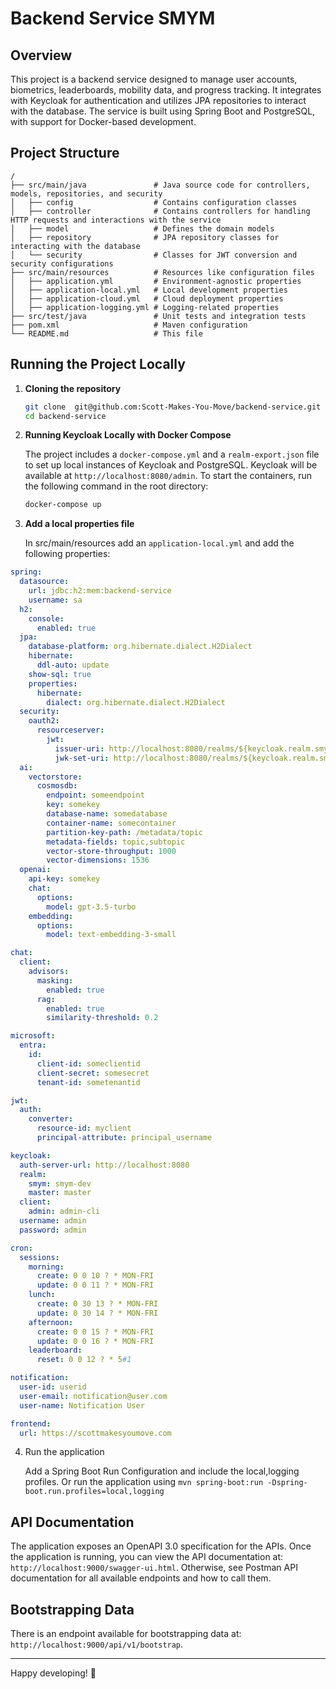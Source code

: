 # Backend Service SMYM

## Overview

This project is a backend service designed to manage user accounts, biometrics, leaderboards, mobility data, and progress tracking. It integrates with Keycloak for authentication and utilizes JPA repositories to interact with the database. The service is built using Spring Boot and PostgreSQL, with support for Docker-based development.

## Project Structure
```
/
├── src/main/java               # Java source code for controllers, models, repositories, and security
│   ├── config                  # Contains configuration classes
│   ├── controller              # Contains controllers for handling HTTP requests and interactions with the service
│   ├── model                   # Defines the domain models
│   ├── repository              # JPA repository classes for interacting with the database
│   └── security                # Classes for JWT conversion and security configurations
├── src/main/resources          # Resources like configuration files
│   ├── application.yml         # Environment-agnostic properties
│   ├── application-local.yml   # Local development properties
│   ├── application-cloud.yml   # Cloud deployment properties
│   ├── application-logging.yml # Logging-related properties
├── src/test/java               # Unit tests and integration tests
├── pom.xml                     # Maven configuration
└── README.md                   # This file
```

## Running the Project Locally

1. **Cloning the repository**
    ```bash
    git clone  git@github.com:Scott-Makes-You-Move/backend-service.git
    cd backend-service
    ```

2. **Running Keycloak Locally with Docker Compose**
    
    The project includes a `docker-compose.yml` and a `realm-export.json` file to set up local instances of Keycloak and PostgreSQL. Keycloak will be available at `http://localhost:8080/admin`. To start the containers, run the following command in the root directory:
    ```bash
    docker-compose up
    ````
3. **Add a local properties file**

    In src/main/resources add an `application-local.yml` and add the following properties:
```yaml
spring:
  datasource:
    url: jdbc:h2:mem:backend-service
    username: sa
  h2:
    console:
      enabled: true
  jpa:
    database-platform: org.hibernate.dialect.H2Dialect
    hibernate:
      ddl-auto: update
    show-sql: true
    properties:
      hibernate:
        dialect: org.hibernate.dialect.H2Dialect
  security:
    oauth2:
      resourceserver:
        jwt:
          issuer-uri: http://localhost:8080/realms/${keycloak.realm.smym}
          jwk-set-uri: http://localhost:8080/realms/${keycloak.realm.smym}/protocol/openid-connect/certs
  ai:
    vectorstore:
      cosmosdb:
        endpoint: someendpoint
        key: somekey
        database-name: somedatabase
        container-name: somecontainer
        partition-key-path: /metadata/topic
        metadata-fields: topic,subtopic
        vector-store-throughput: 1000
        vector-dimensions: 1536
  openai:
    api-key: somekey
    chat:
      options:
        model: gpt-3.5-turbo
    embedding:
      options:
        model: text-embedding-3-small

chat:
  client:
    advisors:
      masking:
        enabled: true
      rag:
        enabled: true
        similarity-threshold: 0.2

microsoft:
  entra:
    id:
      client-id: someclientid
      client-secret: somesecret
      tenant-id: sometenantid

jwt:
  auth:
    converter:
      resource-id: myclient
      principal-attribute: principal_username

keycloak:
  auth-server-url: http://localhost:8080
  realm:
    smym: smym-dev
    master: master
  client:
    admin: admin-cli
  username: admin
  password: admin

cron:
  sessions:
    morning:
      create: 0 0 10 ? * MON-FRI
      update: 0 0 11 ? * MON-FRI
    lunch:
      create: 0 30 13 ? * MON-FRI
      update: 0 30 14 ? * MON-FRI
    afternoon:
      create: 0 0 15 ? * MON-FRI
      update: 0 0 16 ? * MON-FRI
    leaderboard:
      reset: 0 0 12 ? * 5#1

notification:
  user-id: userid
  user-email: notification@user.com
  user-name: Notification User

frontend:
  url: https://scottmakesyoumove.com
```


4. Run the application

    Add a Spring Boot Run Configuration and include the local,logging profiles. Or run the application using `mvn spring-boot:run -Dspring-boot.run.profiles=local,logging`

## API Documentation
The application exposes an OpenAPI 3.0 specification for the APIs. Once the application is running, you can view the API documentation at: `http://localhost:9000/swagger-ui.html`. Otherwise, see Postman API documentation for all available endpoints and how to call them. 

## Bootstrapping Data
There is an endpoint available for bootstrapping data at: `http://localhost:9000/api/v1/bootstrap`.

---
Happy developing! 🚀
